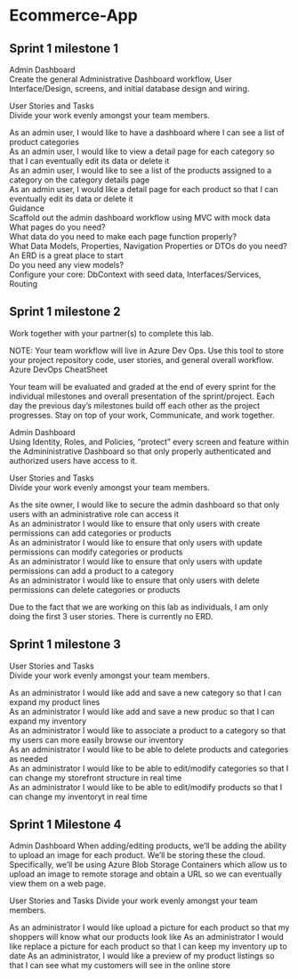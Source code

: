 # Ecommerce-App
## Sprint 1 milestone 1

Admin Dashboard  
Create the general Administrative Dashboard workflow, User Interface/Design, screens, and initial database design and wiring.  

User Stories and Tasks  
Divide your work evenly amongst your team members.  

As an admin user, I would like to have a dashboard where I can see a list of product categories  
As an admin user, I would like to view a detail page for each category so that I can eventually edit its data or delete it  
As an admin user, I would like to see a list of the products assigned to a category on the category details page  
As an admin user, I would like a detail page for each product so that I can eventually edit its data or delete it  
Guidance  
Scaffold out the admin dashboard workflow using MVC with mock data  
What pages do you need?  
What data do you need to make each page function properly?  
What Data Models, Properties, Navigation Properties or DTOs do you need?  
An ERD is a great place to start  
Do you need any view models?  
Configure your core: DbContext with seed data, Interfaces/Services, Routing  

## Sprint 1 milestone 2

Work together with your partner(s) to complete this lab.  

NOTE: Your team workflow will live in Azure Dev Ops. Use this tool to store your project repository code, user stories, and general overall workflow. Azure DevOps CheatSheet  

Your team will be evaluated and graded at the end of every sprint for the individual milestones and overall presentation of the sprint/project. Each day the previous day’s milestones build off each other as the project progresses. Stay on top of your work, Communicate, and work together.  

Admin Dashboard  
Using Identity, Roles, and Policies, “protect” every screen and feature within the Admininistrative Dashboard so that only properly authenticated and authorized users have access to it.  

User Stories and Tasks  
Divide your work evenly amongst your team members.  

As the site owner, I would like to secure the admin dashboard so that only users with an administrative role can access it  
As an administrator I would like to ensure that only users with create permissions can add categories or products  
As an administrator I would like to ensure that only users with update permissions can modify categories or products  
As an administrator I would like to ensure that only users with update permissions can add a product to a category  
As an administrator I would like to ensure that only users with delete permissions can delete categories or products   

Due to the fact that we are working on this lab as individuals, I am only doing the first 3 user stories. There is currently no ERD. 




## Sprint 1 milestone 3

User Stories and Tasks  
Divide your work evenly amongst your team members.  
  
As an administrator I would like add and save a new category so that I can expand my product lines  
As an administrator I would like add and save a new produc so that I can expand my inventory  
As an administrator I would like to associate a product to a category so that my users can more easily browse our inventory  
As an administrator I would like to be able to delete products and categories as needed  
As an administrator I would like to be able to edit/modify categories so that I can change my storefront structure in real time  
As an administrator I would like to be able to edit/modify products so that I can change my inventoryt in real time  

## Sprint 1 Milestone 4

Admin Dashboard
When adding/editing products, we’ll be adding the ability to upload an image for each product. We’ll be storing these the cloud. Specifically, we’ll be using Azure Blob Storage Containers which allow us to upload an image to remote storage and obtain a URL so we can eventually view them on a web page.

User Stories and Tasks
Divide your work evenly amongst your team members.

As an administrator I would like upload a picture for each product so that my shoppers will know what our products look like
As an administrator I would like replace a picture for each product so that I can keep my inventory up to date
As an administrator, I would like a preview of my product listings so that I can see what my customers will see in the online store